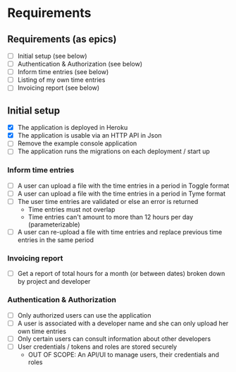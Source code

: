 # Requirements

## Requirements (as epics)

- [ ] Initial setup  (see below)
- [ ] Authentication & Authorization (see below)
- [ ] Inform time entries  (see below)
- [ ] Listing of my own time entries
- [ ] Invoicing report  (see below)

## Initial setup

- [x] The application is deployed in Heroku
- [x] The application is usable via an HTTP API in Json
- [ ] Remove the example console application
- [ ] The application runs the migrations on each deployment / start up

### Inform time entries

- [ ] A user can upload a file with the time entries in a period in Toggle format
- [ ] A user can upload a file with the time entries in a period in Tyme format
- [ ] The user time entries are validated or else an error is returned
  - Time entries must not overlap
  - Time entries can't amount to more than 12 hours per day (parameterizable)
- [ ] A user can re-upload a file with time entries and replace previous time entries in the same period

### Invoicing report

- [ ] Get a report of total hours for a month (or between dates) broken down by project and developer

### Authentication & Authorization 

- [ ] Only authorized users can use the application
- [ ] A user is associated with a developer name and she can only upload her own time entries
- [ ] Only certain users can consult information about other developers
- [ ] User credentials / tokens and roles are stored securely
  - OUT OF SCOPE: An API/UI to manage users, their credentials and roles
